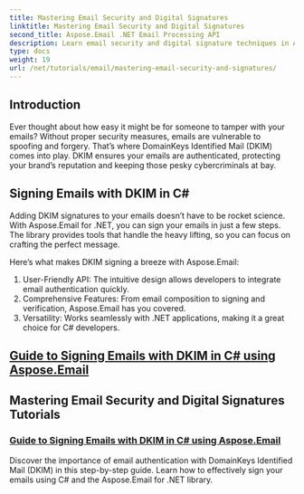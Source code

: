 ```yaml
---
title: Mastering Email Security and Digital Signatures
linktitle: Mastering Email Security and Digital Signatures
second_title: Aspose.Email .NET Email Processing API
description: Learn email security and digital signature techniques in Aspose.Email for .NET. Explore step-by-step tutorials, including DKIM signing in C#.
type: docs
weight: 19
url: /net/tutorials/email/mastering-email-security-and-signatures/
---
```

## Introduction 

Ever thought about how easy it might be for someone to tamper with your emails? Without proper security measures, emails are vulnerable to spoofing and forgery. That’s where DomainKeys Identified Mail (DKIM) comes into play. DKIM ensures your emails are authenticated, protecting your brand’s reputation and keeping those pesky cybercriminals at bay.  

## Signing Emails with DKIM in C#  

Adding DKIM signatures to your emails doesn’t have to be rocket science. With Aspose.Email for .NET, you can sign your emails in just a few steps. The library provides tools that handle the heavy lifting, so you can focus on crafting the perfect message.  

Here’s what makes DKIM signing a breeze with Aspose.Email:  

1. User-Friendly API: The intuitive design allows developers to integrate email authentication quickly.  
2. Comprehensive Features: From email composition to signing and verification, Aspose.Email has you covered.  
3. Versatility: Works seamlessly with .NET applications, making it a great choice for C# developers.
## [Guide to Signing Emails with DKIM in C# using Aspose.Email](./guide-to-signing-emails-with-dkim/)  

## Mastering Email Security and Digital Signatures Tutorials
### [Guide to Signing Emails with DKIM in C# using Aspose.Email](./guide-to-signing-emails-with-dkim/)
Discover the importance of email authentication with DomainKeys Identified Mail (DKIM) in this step-by-step guide. Learn how to effectively sign your emails using C# and the Aspose.Email for .NET library.